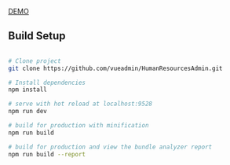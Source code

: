 [DEMO](http://hr.vueadmin.com/)

## Build Setup

``` bash

# Clone project
git clone https://github.com/vueadmin/HumanResourcesAdmin.git

# Install dependencies
npm install

# serve with hot reload at localhost:9528
npm run dev

# build for production with minification
npm run build

# build for production and view the bundle analyzer report
npm run build --report
```

